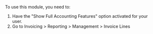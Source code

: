 To use this module, you need to:

1.  Have the "Show Full Accounting Features" option activated for your
    user.
2.  Go to Invoicing \> Reporting \> Management \> Invoice Lines
